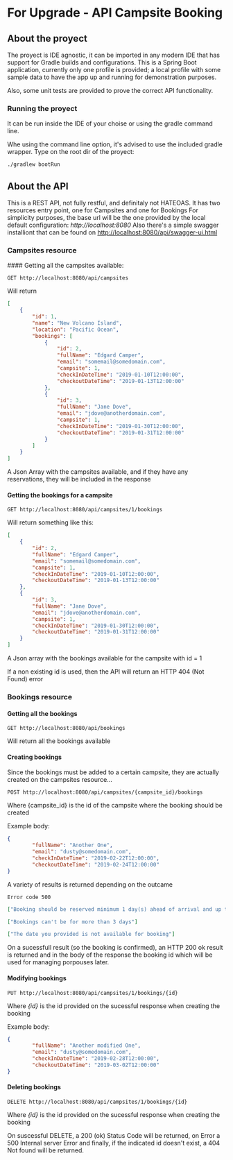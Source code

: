 # For Upgrade - API Campsite Booking

## About the proyect

The proyect is IDE agnostic, it can be imported in any modern IDE that has support for Gradle builds and configurations. This is a Spring Boot application, currently only one profile is provided; a local profile with some sample data to have the app up and running for demonstration purposes.

Also, some unit tests are provided to prove the correct API functionality.

### Running the proyect

It can be run inside the IDE of your choise or using the gradle command line.

Whe using the command line option, it's advised to use the included gradle wrapper. Type on the root dir of the proyect:

```bash
./gradlew bootRun
```

## About the API

This is a REST API, not fully restful, and definitaly not HATEOAS.
It has two resources entry point, one for Campsites and one for Bookings
For simplicity purposes, the base url will be the one provided by the local default configuration: *http://localhost:8080*
Also there's a simple swagger installiont that can be found on <http://localhost:8080/api/swagger-ui.html>

### Campsites resource

#### Getting all the campsites available:
```
GET http://localhost:8080/api/campsites
```

Will return
```json
[
    {
        "id": 1,
        "name": "New Volcano Island",
        "location": "Pacific Ocean",
        "bookings": [
            {
                "id": 2,
                "fullName": "Edgard Camper",
                "email": "somemail@somedomain.com",
                "campsite": 1,
                "checkInDateTime": "2019-01-10T12:00:00",
                "checkoutDateTime": "2019-01-13T12:00:00"
            },
            {
                "id": 3,
                "fullName": "Jane Dove",
                "email": "jdove@anotherdomain.com",
                "campsite": 1,
                "checkInDateTime": "2019-01-30T12:00:00",
                "checkoutDateTime": "2019-01-31T12:00:00"
            }
        ]
    }
]
```

A Json Array with the campsites available, and if they have any reservations, they will be included in the response

#### Getting the bookings for a campsite

```
GET http://localhost:8080/api/campsites/1/bookings
```

Will return something like this:
```json
[
    {
        "id": 2,
        "fullName": "Edgard Camper",
        "email": "somemail@somedomain.com",
        "campsite": 1,
        "checkInDateTime": "2019-01-10T12:00:00",
        "checkoutDateTime": "2019-01-13T12:00:00"
    },
    {
        "id": 3,
        "fullName": "Jane Dove",
        "email": "jdove@anotherdomain.com",
        "campsite": 1,
        "checkInDateTime": "2019-01-30T12:00:00",
        "checkoutDateTime": "2019-01-31T12:00:00"
    }
]
```
A Json array with the bookings available for the campsite with id = 1

If a non existing id is used, then the API will return an HTTP 404 (Not Found) error

### Bookings resource

#### Getting all the bookings
```
GET http://localhost:8080/api/bookings
```

Will return all the bookings available

#### Creating bookings
Since the bookings must be added to a certain campsite, they are actually created on the campsites resource...

```
POST http://localhost:8080/api/campsites/{campsite_id}/bookings
```
Where {campsite_id} is the id of the campsite where the booking should be created

Example body:
```json
{
        "fullName": "Another One",
        "email": "dusty@somedomain.com",
        "checkInDateTime": "2019-02-22T12:00:00",
        "checkoutDateTime": "2019-02-24T12:00:00"
}
```

A variety of results is returned depending on the outcame

```
Error code 500
```
```json
["Booking should be reserved minimum 1 day(s) ahead of arrival and up to 1 month in advance"]
```
```json
["Bookings can't be for more than 3 days"]
```
```json
["The date you provided is not available for booking"]
```

On a sucessfull result (so the booking is confirmed), an HTTP 200 ok result is returned and in the body of the response the booking id which will be used for managing porpouses later.

#### Modifying bookings
```
PUT http://localhost:8080/api/campsites/1/bookings/{id}
```
Where *{id}* is the id provided on the sucessful response when creating the booking

Example body:
```json
{
        "fullName": "Another modified One",
        "email": "dusty@somedomain.com",
        "checkInDateTime": "2019-02-28T12:00:00",
        "checkoutDateTime": "2019-03-02T12:00:00"
}
```
#### Deleting bookings
```
DELETE http://localhost:8080/api/campsites/1/bookings/{id}
```
Where *{id}* is the id provided on the sucessful response when creating the booking

On suscessful DELETE, a 200 (ok) Status Code will be returned, on Error a 500 Internal server Error and finally, if the indicated id doesn't exist, a 404 Not found will be returned.



